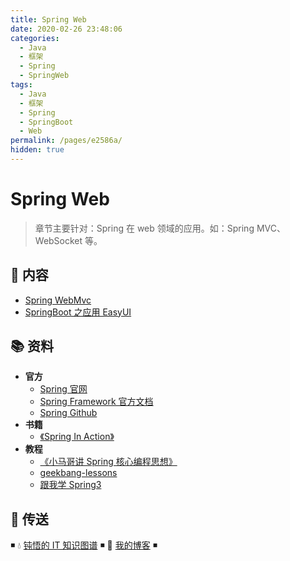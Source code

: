```yaml
---
title: Spring Web
date: 2020-02-26 23:48:06
categories:
  - Java
  - 框架
  - Spring
  - SpringWeb
tags:
  - Java
  - 框架
  - Spring
  - SpringBoot
  - Web
permalink: /pages/e2586a/
hidden: true
---
```


# Spring Web

> 章节主要针对：Spring 在 web 领域的应用。如：Spring MVC、WebSocket 等。

## 📖 内容

- [Spring WebMvc](01.SpringWebMvc.md)
- [SpringBoot 之应用 EasyUI](21.SpringBoot之应用EasyUI.md)

## 📚 资料

- **官方**
  - [Spring 官网](https://spring.io/)
  - [Spring Framework 官方文档](https://docs.spring.io/spring-framework/docs/current/spring-framework-reference/index.html)
  - [Spring Github](https://github.com/spring-projects/spring-framework)
- **书籍**
  - [《Spring In Action》](https://item.jd.com/12622829.html)
- **教程**
  - [《小马哥讲 Spring 核心编程思想》](https://time.geekbang.org/course/intro/265)
  - [geekbang-lessons](https://github.com/geektime-geekbang/geekbang-lessons)
  - [跟我学 Spring3](http://jinnianshilongnian.iteye.com/blog/1482071)

## 🚪 传送

◾ 💧 [钝悟的 IT 知识图谱](https://dunwu.github.io/waterdrop/) ◾ 🎯 [我的博客](https://github.com/dunwu/blog) ◾
